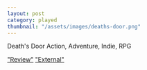 ```yaml
---
layout: post
category: played
thumbnail: "/assets/images/deaths-door.png"
---
```

Death's Door
Action, Adventure, Indie, RPG

["Review"](https://www.dlvjose.com/)
["External"](https://www.dlvjose.com/)